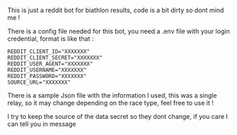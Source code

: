 This is just a reddit bot for biathlon results, code is a bit dirty so dont mind me !

There is a config file needed for this bot, you need a .env file with your login credential, format is like that : 

```shell
REDDIT_CLIENT_ID="XXXXXXX"
REDDIT_CLIENT_SECRET="XXXXXXX"
REDDIT_USER_AGENT="XXXXXXX"
REDDIT_USERNAME="XXXXXXX"
REDDIT_PASSWORD="XXXXXXX"
SOURCE_URL="XXXXXXX"
```

There is a sample Json file with the information I used, this was a single relay, so it may change depending on the race type, feel free to use it !

I try to keep the source of the data secret so they dont change, if you care I can tell you in message